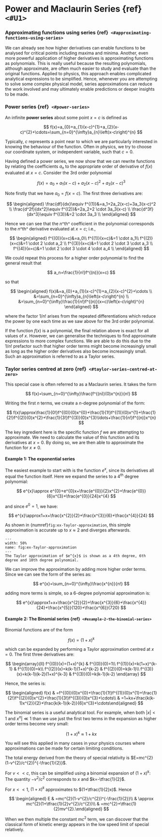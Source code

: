 Power and Maclaurin Series {ref}` <#U1>`
==========================



### Approximating functions using series {ref}` <#approximating-functions-using-series>`

We can already see how higher derivatives can enable functions to be
analysed for critical points including maxima and minima. Another, even
more powerful application of higher derivatives is approximating
functions as polynomials. This is really useful because the resulting
polynomials, although approximate, are often much easier to study and
evaluate than the original functions. Applied to physics, this approach
enables complicated analytical expressions to be simplified. Hence,
whenever you are attempting to solve some complex physical model, series
approximations can reduce the work involved and may ultimately enable
predictions or deeper insights to be made.

### Power series {ref}` <#power-series>`

An infinite **power series** about some point $x=c$ is defined as



$$
f(x)=a_{0}+a_{1}(x-c)^{1}+a_{2}(x-c)^{2}+\cdots=\sum_{n=0}^{\infty}a_{n}\left(x-c\right)^{n}
$$



Typically, $c$ represents a point near to which we are particularly
interested in knowing the behaviour of the function. Often in physics,
we try to choose our coordinate system, or independent variable, such
that $c = 0$.

Having defined a power series, we now show that we can rewrite functions
by relating the coefficients $a_n$ to the appropriate order of
derivative of $f(x)$ evaluated at $x=c$. Consider the 3rd order
polynomial 

$$
f(x) = a_0+a_1(x-c)+a_2(x-c)^2+a_3(x-c)^3
$$

 Note firstly
that we have $a_0=f(x=c)$. The first three derivatives are:


$$
\begin{aligned}
    \frac{df}{dx}\equiv f^{(1)}&=a_1+2a_2(x-c)+3a_3(x-c)^2 \\
    \frac{d^2f}{dx^2}\equiv f^{(2)}&=2a_2+2 \cdot 3a_3(x-c) \\
    \frac{d^3f}{dx^3}\equiv f^{(3)}&=2 \cdot 3a_3 \\  \end{aligned}    
$$
    
Hence we can see that the $n$^th^ coefficient in the polynomial corresponds to
the $n$^th^ derivative evaluated at $x=c$; i.e., 

$$
\begin{aligned}
    f^{(0)}(x=c)&=a_0\\
    f^{(1)}(x=c)&=1 \cdot a_1\\
    f^{(2)}(x=c)&=1 \cdot 2 \cdot a_2 \\
    f^{(3)}(x=c)&=1 \cdot 2 \cdot 3 \cdot a_3 \\ 
    f^{(4)}(x=c)&=1 \cdot 2 \cdot 3 \cdot 4 \cdot a_4 \\ 
\end{aligned}    
$$
    
We could repeat this process
for a higher order polynomial to find the general result that


$$
a_n=\frac{1}{n!}f^{(n)}(x=c)
$$

 so that 

$$
\begin{aligned}
f(x)&=a_{0}+a_{1}(x-c)^{1}+a_{2}(x-c)^{2}+\cdots \\
&=\sum_{n=0}^{\infty}a_{n}\left(x-c\right)^{n} \\
&=\sum_{n=0}^{\infty}\frac{1}{n!}f^{(n)}(x=c)\left(x-c\right)^{n} \end{aligned}
$$

where the factor $1/n!$ arises from the repeated differentiations which
reduce the power by one each time as we saw above for the 3rd order
polynomial.

If the function $f(x)$ is a polynomial, the final relation above is
exact for all values of $x$. However, we can generalise the techniques
to find approximate expressions to more complex functions. We are able
to do this due to the $1/n!$ prefactor such that higher order terms
might become increasingly small as long as the higher order derivatives
also become increasingly small. Such an approximation is referred to as
a Taylor series.

### Taylor series centred at zero {ref}` <#taylor-series-centred-at-zero>`

This special case is often referred to as a Maclaurin series. It takes
the form 

$$
f(x)=\sum_{n=0}^{\infty}\frac{f^{(n)}(0)x^{n}}{n!}
$$

 Writing
the first $n$ terms, we create a $n$-degree polynomial of the form:


$$
f(x)\approx\frac{1}{0!}f^{(0)}(0)x^{0}+\frac{1}{1!}f^{(1)}(0)x^{1}+\frac{1}{2!}f^{(2)}(0)x^{2}+\frac{1}{3!}f^{(3)}(0)x^{3}\ldots+\frac{1}{n!}f^{(n)}x^{n}
$$


The key ingredient here is the specific function $f$ we are attempting
to approximate. We need to calculate the value of this function and its
derivatives at $x=0$. By doing so, we are then able to approximate the
function for $x \ne 0$.

#### Example 1: The exponential series

The easiest example to start with is the function $e^{x}$, since its
derivatives all equal the function itself. Here we expand the series to
a 4$^{\mathrm{th}}$ degree polynomial:


$$
e^{x}\approx e^{0}+e^{0}x+\frac{e^{0}}{2}x^{2}+\frac{e^{0}}{6}x^{3}+\frac{e^{0}}{24}x^{4}
$$


and since $e^{0}=1$, we have:


$$
e^{x}\approx1+x+\frac{x^{2}}{2}+\frac{x^{3}}{6}+\frac{x^{4}}{24}
$$

 As
shown in {numref}`fig:ex-Taylor-approximation`, this simple approximation is
accurate up to $x\approx 2$ and diverges afterwards.


```{figure} ImagesB/Taylor_e.png
---
width: 50%
name: fig:ex-Taylor-approximation
---
The Taylor approximation of $e^{x}$ is shown as a 4th degree, 6th
degree and 10th degree polynomial.
```





We can improve the approximation by adding more higher order terms.
Since we can see the form of the series as:


$$
e^{x}=\sum_{n=0}^{\infty}\frac{x^{n}}{n!}
$$

adding more terms is
simple, so a 6-degree polynomial approximation is:


$$
e^{x}\approx1+x+\frac{x^{2}}{2}+\frac{x^{3}}{6}+\frac{x^{4}}{24}+\frac{x^{5}}{120}+\frac{x^{6}}{720}
$$



#### Example 2: The Binomial series {ref}` <#example-2-the-binomial-series>`

Binomial functions are of the form 

$$
f(x)=(1+x)^{k}
$$

 which can be
expanded by performing a Taylor approximation centred at $x=0$. The
first three derivatives are: 

$$
\begin{array}{ll}
f^{(0)}(x)=(1+x)^{k} & f^{(0)}(0)=1\\
f^{(1)}(x)=k(1+x)^{k-1} & f^{(1)}(0)=k\\
f^{(2)}(x)=k(k-1)(1+x)^{k-2} & f^{(2)}(0)=k(k-1)\\
f^{(3)}(x)=k(k-1)(k-2)(1+x)^{k-3} & f^{(3)}(0)=k(k-1)(k-2)
\end{array}
$$

 Hence, the series is:



$$
\begin{aligned}
f(x) & =f^{(0)}(0)x^{0}+\frac{1}{1!}f^{(1)}(0)x^{1}+\frac{1}{2!}f^{(2)}(0)x^{2}+\frac{1}{3!}f^{(3)}(0)x^{3}+\cdots\\
 & =1+kx+\frac{k(k-1)x^{2}}{2}+\frac{k(k-1)(k-2)}{6}x^{3}+\cdots\end{aligned}
$$



The binomial series is a useful analytical tool. For example, when both
$|x|<1$ and $x^{n}|\ll1$ than we use just the first two terms in the
expansion as higher order terms become very small: 

$$
(1+x)^{k}\approx1+kx
$$

 You will see this applied in many
cases in your physics courses where approximations can be made for
certain limiting conditions. 

The total energy derived from the theory of
special relativity is $E=mc^{2}(1-v^{2}/c^{2})^{-\frac{1}{2}}$. 

For
$v << c$, this can be simplified using a binomial expansion of
$(1+x)^k$: The quantity $-v^{2}/c^{2}$ corresponds to $x$ and
$k=-\tfrac{1}{2}$. 

For $x << 1$, $(1+x)^{k}$ approximates to
$(1+\tfrac{1}{2}x)$. Hence 

$$
\begin{aligned}
    E & =mc^{2}(1-v^{2}/c^{2})^{-\frac{1}{2}}\\
    & \approx mc^{2}(1+\tfrac{1}{2}v^{2}/c^{2})\\
    & =mc^{2}+\tfrac{1}{2}mv^{2}.\end{aligned}    
$$

When we then multiple the constant $mc^{2}$ term, we can discover that
the classical form of kinetic energy appears in the low speed limit of
special relatively.
